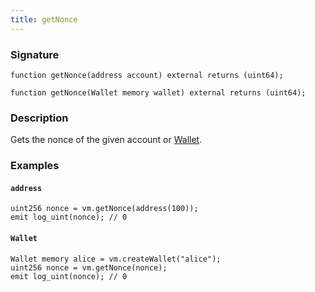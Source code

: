 ```yaml
---
title: getNonce
---
```


### Signature

```solidity
function getNonce(address account) external returns (uint64);
```

```solidity
function getNonce(Wallet memory wallet) external returns (uint64);
```

### Description

Gets the nonce of the given account or [Wallet](./create-wallet).

### Examples

#### `address`

```solidity
uint256 nonce = vm.getNonce(address(100));
emit log_uint(nonce); // 0
```

#### `Wallet`

```solidity
Wallet memory alice = vm.createWallet("alice");
uint256 nonce = vm.getNonce(nonce);
emit log_uint(nonce); // 0
```
